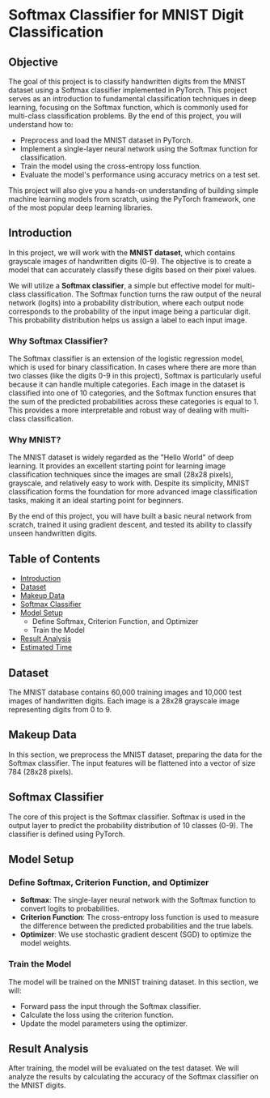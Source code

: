 # Softmax Classifier for MNIST Digit Classification

## Objective
The goal of this project is to classify handwritten digits from the MNIST dataset using a Softmax classifier implemented in PyTorch. This project serves as an introduction to fundamental classification techniques in deep learning, focusing on the Softmax function, which is commonly used for multi-class classification problems. By the end of this project, you will understand how to:
- Preprocess and load the MNIST dataset in PyTorch.
- Implement a single-layer neural network using the Softmax function for classification.
- Train the model using the cross-entropy loss function.
- Evaluate the model's performance using accuracy metrics on a test set.

This project will also give you a hands-on understanding of building simple machine learning models from scratch, using the PyTorch framework, one of the most popular deep learning libraries.

## Introduction
In this project, we will work with the **MNIST dataset**, which contains grayscale images of handwritten digits (0-9). The objective is to create a model that can accurately classify these digits based on their pixel values. 

We will utilize a **Softmax classifier**, a simple but effective model for multi-class classification. The Softmax function turns the raw output of the neural network (logits) into a probability distribution, where each output node corresponds to the probability of the input image being a particular digit. This probability distribution helps us assign a label to each input image.

### Why Softmax Classifier?
The Softmax classifier is an extension of the logistic regression model, which is used for binary classification. In cases where there are more than two classes (like the digits 0-9 in this project), Softmax is particularly useful because it can handle multiple categories. Each image in the dataset is classified into one of 10 categories, and the Softmax function ensures that the sum of the predicted probabilities across these categories is equal to 1. This provides a more interpretable and robust way of dealing with multi-class classification.

### Why MNIST?
The MNIST dataset is widely regarded as the "Hello World" of deep learning. It provides an excellent starting point for learning image classification techniques since the images are small (28x28 pixels), grayscale, and relatively easy to work with. Despite its simplicity, MNIST classification forms the foundation for more advanced image classification tasks, making it an ideal starting point for beginners.

By the end of this project, you will have built a basic neural network from scratch, trained it using gradient descent, and tested its ability to classify unseen handwritten digits.

## Table of Contents
- [Introduction](#introduction)
- [Dataset](#dataset)
- [Makeup Data](#makeup-data)
- [Softmax Classifier](#softmax-classifier)
- [Model Setup](#model-setup)
  - Define Softmax, Criterion Function, and Optimizer
  - Train the Model
- [Result Analysis](#result-analysis)
- [Estimated Time](#estimated-time)

## Dataset
The MNIST database contains 60,000 training images and 10,000 test images of handwritten digits. Each image is a 28x28 grayscale image representing digits from 0 to 9.

## Makeup Data
In this section, we preprocess the MNIST dataset, preparing the data for the Softmax classifier. The input features will be flattened into a vector of size 784 (28x28 pixels).

## Softmax Classifier
The core of this project is the Softmax classifier. Softmax is used in the output layer to predict the probability distribution of 10 classes (0-9). The classifier is defined using PyTorch.

## Model Setup
### Define Softmax, Criterion Function, and Optimizer
- **Softmax**: The single-layer neural network with the Softmax function to convert logits to probabilities.
- **Criterion Function**: The cross-entropy loss function is used to measure the difference between the predicted probabilities and the true labels.
- **Optimizer**: We use stochastic gradient descent (SGD) to optimize the model weights.

### Train the Model
The model will be trained on the MNIST training dataset. In this section, we will:
- Forward pass the input through the Softmax classifier.
- Calculate the loss using the criterion function.
- Update the model parameters using the optimizer.

## Result Analysis
After training, the model will be evaluated on the test dataset. We will analyze the results by calculating the accuracy of the Softmax classifier on the MNIST digits.


